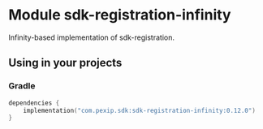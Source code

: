 # Module sdk-registration-infinity

Infinity-based implementation of sdk-registration.

## Using in your projects

### Gradle

```kotlin
dependencies {
    implementation("com.pexip.sdk:sdk-registration-infinity:0.12.0")
}
```
